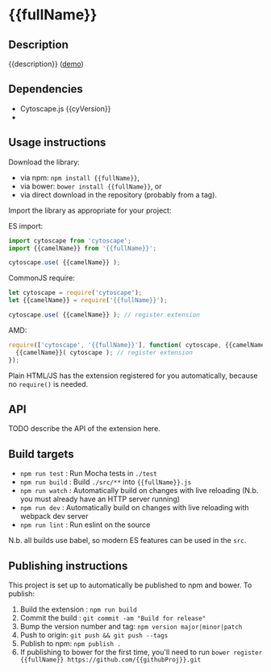 {{fullName}}
================================================================================


## Description

{{description}} ([demo]({{{ghPagesUrl}}}))

## Dependencies

 * Cytoscape.js {{cyVersion}}
 * <List your dependencies here please>


## Usage instructions

Download the library:
 * via npm: `npm install {{fullName}}`,
 * via bower: `bower install {{fullName}}`, or
 * via direct download in the repository (probably from a tag).

Import the library as appropriate for your project:

ES import:

```js
import cytoscape from 'cytoscape';
import {{camelName}} from '{{fullName}}';

cytoscape.use( {{camelName}} );
```

CommonJS require:

```js
let cytoscape = require('cytoscape');
let {{camelName}} = require('{{fullName}}');

cytoscape.use( {{camelName}} ); // register extension
```

AMD:

```js
require(['cytoscape', '{{fullName}}'], function( cytoscape, {{camelName}} ){
  {{camelName}}( cytoscape ); // register extension
});
```

Plain HTML/JS has the extension registered for you automatically, because no `require()` is needed.


## API

TODO describe the API of the extension here.


## Build targets

* `npm run test` : Run Mocha tests in `./test`
* `npm run build` : Build `./src/**` into `{{fullName}}.js`
* `npm run watch` : Automatically build on changes with live reloading (N.b. you must already have an HTTP server running)
* `npm run dev` : Automatically build on changes with live reloading with webpack dev server
* `npm run lint` : Run eslint on the source

N.b. all builds use babel, so modern ES features can be used in the `src`.


## Publishing instructions

This project is set up to automatically be published to npm and bower.  To publish:

1. Build the extension : `npm run build`
1. Commit the build : `git commit -am "Build for release"`
1. Bump the version number and tag: `npm version major|minor|patch`
1. Push to origin: `git push && git push --tags`
1. Publish to npm: `npm publish .`
1. If publishing to bower for the first time, you'll need to run `bower register {{fullName}} https://github.com/{{githubProj}}.git`
